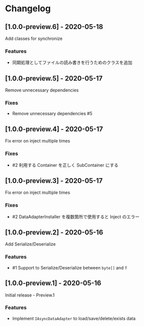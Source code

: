 # Changelog

## [1.0.0-preview.6] - 2020-05-18

Add classes for synchronize

### Features

- 同期処理としてファイルの読み書きを行うためのクラスを追加

## [1.0.0-preview.5] - 2020-05-17

Remove unnecessary dependencies

### Fixes

- Remove unnecessary dependencies #5 

## [1.0.0-preview.4] - 2020-05-17

Fix error on inject multiple times

### Fixes

- #2 利用する Container を正しく SubContainer にする

## [1.0.0-preview.3] - 2020-05-17

Fix error on inject multiple times

### Fixes

-  #2 DataAdapterInstaller を複数箇所で使用すると Inject のエラー

## [1.0.0-preview.2] - 2020-05-16

Add Serialize/Deserialize

### Features

- #1  Support to Serialize/Deserialize between `byte[]` and `T`

## [1.0.0-preview.1] - 2020-05-16

Initial release - Preview.1

### Features

- Implement `IAsyncDataAdapter` to load/save/delete/exists data

